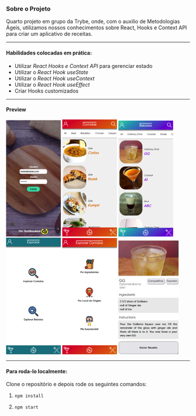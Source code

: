 ### Sobre o Projeto
Quarto projeto em grupo da Trybe, onde, com o auxilio de Metodologias Ágeis, utilizamos nossos conhecimentos sobre React, Hooks e Context API para criar um aplicativo de receitas. 

---

#### Habilidades colocadas em prática:
  - Utilizar _React Hooks e Context API_ para gerenciar estado
  - Utilizar o _React Hook useState_
  - Utilizar o _React Hook useContext_
  - Utilizar o _React Hook useEffect_
  - Criar Hooks customizados

---
#### Preview
<img style="width: 150px" src="./images/preview1.png"> <img style="width: 150px" src="./images/preview2.png"> <img style="width: 150px" src="./images/preview3.png">
<img style="width: 150px" src="./images/preview4.png"> <img style="width: 150px" src="./images/preview5.png"> <img style="width: 165px" src="./images/preview6.png">

---
#### Para roda-lo localmente:
Clone o repositório e depois rode os seguintes comandos:

1. `npm install`

2. `npm start`